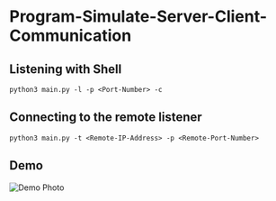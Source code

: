 # Program-Simulate-Server-Client-Communication

<h2>Listening with Shell</h2>

```python3 main.py -l -p <Port-Number> -c```

<h2>Connecting to the remote listener</h2>

```python3 main.py -t <Remote-IP-Address> -p <Remote-Port-Number> ```
<h2>Demo</h2>

![Demo Photo](/Netcat.png)
